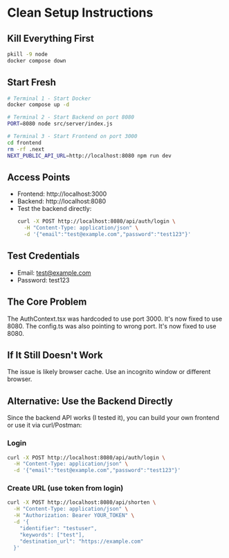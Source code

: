 # Clean Setup Instructions

## Kill Everything First
```bash
pkill -9 node
docker compose down
```

## Start Fresh
```bash
# Terminal 1 - Start Docker
docker compose up -d

# Terminal 2 - Start Backend on port 8080
PORT=8080 node src/server/index.js

# Terminal 3 - Start Frontend on port 3000
cd frontend
rm -rf .next
NEXT_PUBLIC_API_URL=http://localhost:8080 npm run dev
```

## Access Points
- Frontend: http://localhost:3000
- Backend: http://localhost:8080
- Test the backend directly:
  ```bash
  curl -X POST http://localhost:8080/api/auth/login \
    -H "Content-Type: application/json" \
    -d '{"email":"test@example.com","password":"test123"}'
  ```

## Test Credentials
- Email: test@example.com
- Password: test123

## The Core Problem
The AuthContext.tsx was hardcoded to use port 3000. It's now fixed to use 8080.
The config.ts was also pointing to wrong port. It's now fixed to use 8080.

## If It Still Doesn't Work
The issue is likely browser cache. Use an incognito window or different browser.

## Alternative: Use the Backend Directly
Since the backend API works (I tested it), you can build your own frontend or use it via curl/Postman:

### Login
```bash
curl -X POST http://localhost:8080/api/auth/login \
  -H "Content-Type: application/json" \
  -d '{"email":"test@example.com","password":"test123"}'
```

### Create URL (use token from login)
```bash
curl -X POST http://localhost:8080/api/shorten \
  -H "Content-Type: application/json" \
  -H "Authorization: Bearer YOUR_TOKEN" \
  -d '{
    "identifier": "testuser",
    "keywords": ["test"],
    "destination_url": "https://example.com"
  }'
```
